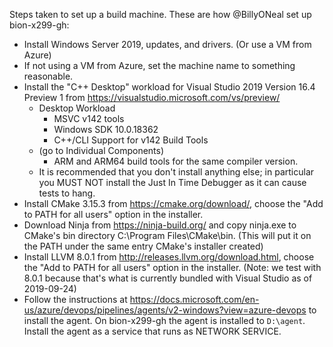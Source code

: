 Steps taken to set up a build machine. These are how @BillyONeal set up bion-x299-gh:

* Install Windows Server 2019, updates, and drivers. (Or use a VM from Azure)
* If not using a VM from Azure, set the machine name to something reasonable.
* Install the "C++ Desktop" workload for Visual Studio 2019 Version 16.4 Preview 1 from https://visualstudio.microsoft.com/vs/preview/
    * Desktop Workload
        * MSVC v142 tools
        * Windows SDK 10.0.18362
        * C++/CLI Support for v142 Build Tools
    * (go to Individual Components)
        * ARM and ARM64 build tools for the same compiler version.
    * It is recommended that you don't install anything else; in particular you MUST NOT install the Just In Time Debugger as it can cause tests to hang.
* Install CMake 3.15.3 from https://cmake.org/download/, choose the "Add to PATH for all users" option in the installer.
* Download Ninja from https://ninja-build.org/ and copy ninja.exe to CMake's bin directory C:\Program Files\CMake\bin. (This will put it on the PATH under the same entry CMake's installer created)
* Install LLVM 8.0.1 from http://releases.llvm.org/download.html, choose the "Add to PATH for all users" option in the installer. (Note: we test with 8.0.1 because that's what is currently bundled with Visual Studio as of 2019-09-24)
* Follow the instructions at https://docs.microsoft.com/en-us/azure/devops/pipelines/agents/v2-windows?view=azure-devops to install the agent. On bion-x299-gh the agent is installed to `D:\agent`. Install the agent as a service that runs as NETWORK SERVICE.
